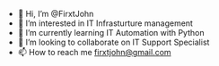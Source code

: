 - 👋 Hi, I’m @FirxtJohn
- 👀 I’m interested in IT Infrasturture management
- 🌱 I’m currently learning IT Automation with Python
- 💞️ I’m looking to collaborate on IT Support Specialist
- 📫 How to reach me firxtjohn@gmail.com


<!---
FirxtJohn/FirxtJohn is a ✨ special ✨ repository because its `README.md` (this file) appears on your GitHub profile.
You can click the Preview link to take a look at your changes.
--->
